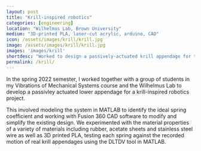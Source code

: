 ```yaml
---
layout: post
title: "Krill-inspired robotics"
categories: [engineering]
location: "Wilhelmus Lab, Brown University"
medium: "3D-printed PLA, laser-cut acrylic, arduino, CAD"
icon: /assets/images/krill/krill.jpg
image: /assets/images/krill/krill.jpg
images: 'images/krill'
shortdesc: "Worked to design a passively-actuated krill appendage for the Wilhelmus lab as a part of a group project in ENGN1735: Vibrations of Mechanical Systems."
permalink: /krill/
---
```


In the spring 2022 semester, I worked together with a group of students in my Vibrations of Mechanical Systems course and the Wilhelmus Lab to develop a passivley actuated lower appendage for a krill-inspired robotics project.

This involved modeling the system in MATLAB to identify the ideal spring coefficient and working with Fusion 360 CAD software to modify and simplify the existing design. We experimented with the material properties of a variety of materials including rubber, acetate sheets and stainless steel wire as well as 3D printed PLA, testing each spring against the recorded motion of real krill appendages using the DLTDV tool in MATLAB.